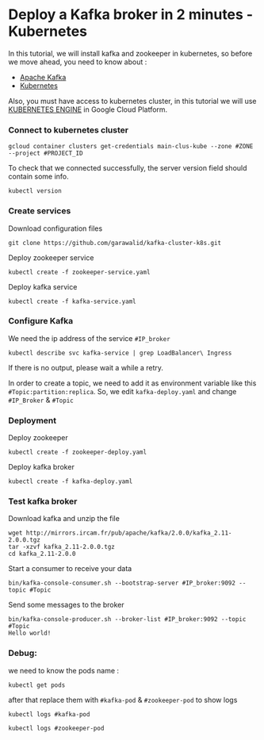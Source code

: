 
# Deploy a Kafka broker in 2 minutes - Kubernetes 

In this tutorial, we will install kafka and zookeeper in kubernetes, so before we move ahead, you need to know about :  
- [Apache Kafka](https://kafka.apache.org/)
- [Kubernetes](https://kubernetes.io/)
  
Also, you must have access to kubernetes cluster, in this tutorial we will use [KUBERNETES ENGINE](https://cloud.google.com/kubernetes-engine/) in Google Cloud Platform.  

### Connect to kubernetes cluster  
```
gcloud container clusters get-credentials main-clus-kube --zone #ZONE --project #PROJECT_ID
```
To check that we connected successfully, the server version field should contain some info. 
```
kubectl version 
```
### Create services

Download configuration files 
```
git clone https://github.com/garawalid/kafka-cluster-k8s.git
```
Deploy zookeeper service  
```
kubectl create -f zookeeper-service.yaml
```
Deploy kafka service  
```
kubectl create -f kafka-service.yaml
```

### Configure Kafka

We need the ip address of the service `#IP_broker`
```
kubectl describe svc kafka-service | grep LoadBalancer\ Ingress 
```
If there is no output, please wait a while a retry.  

In order to create a topic, we need to add it as environment variable like this `#Topic:partition:replica`.
So, we edit `kafka-deploy.yaml` and change `#IP_Broker` & `#Topic`

### Deployment

Deploy zookeeper

```kubectl create -f zookeeper-deploy.yaml```

Deploy kafka broker 

```kubectl create -f kafka-deploy.yaml```



### Test kafka broker

Download kafka and unzip the file 
```
wget http://mirrors.ircam.fr/pub/apache/kafka/2.0.0/kafka_2.11-2.0.0.tgz
tar -xzvf kafka_2.11-2.0.0.tgz
cd kafka_2.11-2.0.0
```

Start a consumer to receive your data
```
bin/kafka-console-consumer.sh --bootstrap-server #IP_broker:9092 --topic #Topic
```
Send some messages to the broker
```
bin/kafka-console-producer.sh --broker-list #IP_broker:9092 --topic #Topic
Hello world!
```
### Debug: 

we need to know the pods name :
```
kubectl get pods
```
after that replace them with `#kafka-pod` & `#zookeeper-pod` to show logs 
```
kubectl logs #kafka-pod
```
```
kubectl logs #zookeeper-pod
```
